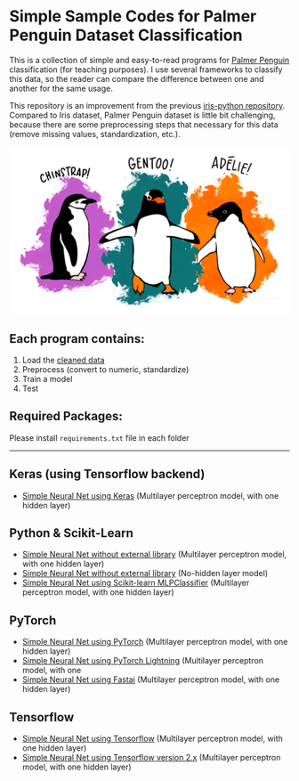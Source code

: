 # Simple Sample Codes for Palmer Penguin Dataset Classification

This is a collection of simple and easy-to-read programs for [Palmer Penguin](https://github.com/allisonhorst/palmerpenguins) classification (for teaching purposes).  I use several frameworks to classify this data, so the reader can compare the difference between one and another for the same usage. 

This repository is an improvement from the previous [iris-python repository](https://github.com/rianrajagede/iris-python). Compared to Iris dataset, Palmer Penguin dataset is little bit challenging, because there are some preprocessing steps that necessary for this data (remove missing values, standardization, etc.).

![Penguin Team](lter_penguins.png)

## Each program contains:

1. Load the [cleaned data](https://github.com/rianrajagede/penguin-python/tree/master/Datasets)
2. Preprocess (convert to numeric, standardize)
3. Train a model
4. Test

## Required Packages:

Please install `requirements.txt` file in each folder

---

## Keras (using Tensorflow backend)
- [Simple Neural Net using Keras][penguin_keras] (Multilayer perceptron model, with one hidden layer)

## Python & Scikit-Learn
- [Simple Neural Net without external library][penguin_plain] (Multilayer perceptron model, with one hidden layer) 
- [Simple Neural Net without external library][penguin_plain_2] (No-hidden layer model)
- [Simple Neural Net using Scikit-learn MLPClassifier][penguin_scikit] (Multilayer perceptron model, with one hidden layer)

## PyTorch
- [Simple Neural Net using PyTorch][penguin_pytorch] (Multilayer perceptron model, with one hidden layer)
- [Simple Neural Net using PyTorch Lightning][penguin_pytorch_lightning] (Multilayer perceptron model, with one 
- [Simple Neural Net using Fastai][penguin_pytorch_fastai] (Multilayer perceptron model, with one hidden layer)

## Tensorflow
- [Simple Neural Net using Tensorflow][penguin_tf] (Multilayer perceptron model, with one hidden layer)
- [Simple Neural Net using Tensorflow version 2.x][penguin_tf_2] (Multilayer perceptron model, with one hidden layer)

[penguin_keras]:https://github.com/rianrajagede/penguin-python/blob/master/Keras/penguin_keras.py
[penguin_scikit]:https://github.com/rianrajagede/penguin-python/blob/master/Python/penguin_scikit_mlp.py
[penguin_scikit_rf]:https://github.com/rianrajagede/penguin-python/blob/master/Python/penguin_scikit_rf.py
[penguin_plain]:https://github.com/rianrajagede/penguin-python/blob/master/Python/penguin_plain_mlp.py
[penguin_plain_2]:https://github.com/rianrajagede/penguin-python/blob/master/Python/penguin_plain_slp.py
[penguin_pytorch]:https://github.com/rianrajagede/penguin-python/blob/master/Pytorch/penguin_pytorch.py
[penguin_pytorch_lightning]:https://github.com/rianrajagede/penguin-python/blob/master/Pytorch/penguin_pytorch_lightning.py
[penguin_pytorch_fastai]:https://github.com/rianrajagede/penguin-python/blob/master/Pytorch/penguin_pytorch_fastai.py
[penguin_tf]:https://github.com/rianrajagede/penguin-python/blob/master/Tensorflow/penguin_tf_v1.py
[penguin_tf_2]:https://github.com/rianrajagede/penguin-python/blob/master/Tensorflow/penguin_tf_v2.py